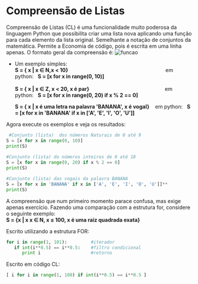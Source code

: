 # Compreensão de Listas 

Compreensão de Listas (CL) é uma funcionalidade muito poderosa da linguagem Python que possibilita criar uma lista nova aplicando uma função para cada elemento da lista
original. Semelhante a notação de conjuntos da matemática. Permite a Economia de código, pois é escrita em uma linha apenas. O formato geral da compreensão é:
![funcao](/imagens/compreensão.png)

+ Um exemplo simples:<br>
     **S = { x | x &isin; N,x < 10}** &nbsp;&nbsp;&nbsp;&nbsp;&nbsp;&nbsp;&nbsp;&nbsp;&nbsp;&nbsp;&nbsp;&nbsp;&nbsp;&nbsp;&nbsp;&nbsp;&nbsp;&nbsp;&nbsp;&nbsp;&nbsp;&nbsp;&nbsp;&nbsp;&nbsp;&nbsp;&nbsp;&nbsp;&nbsp;&nbsp;&nbsp;&nbsp;&nbsp;&nbsp;&nbsp;&nbsp;&nbsp;&nbsp;&nbsp;&nbsp;&nbsp;&nbsp;&nbsp;&nbsp;&nbsp;&nbsp;&nbsp;&nbsp;&nbsp;&nbsp;&nbsp;&nbsp;&nbsp;&nbsp;&nbsp;&nbsp;&nbsp;&nbsp;&nbsp;&nbsp;&nbsp;&nbsp;&nbsp;&nbsp;&nbsp;&nbsp;em python:&nbsp;&nbsp; **S = [x for x in range(0, 10)]** <br><br>
     **S = { x | x &isin; Z, x < 20, x é par}** &nbsp;&nbsp;&nbsp;&nbsp;&nbsp;&nbsp;&nbsp;&nbsp;&nbsp;&nbsp;&nbsp;&nbsp;&nbsp;&nbsp;&nbsp;&nbsp;&nbsp;&nbsp;&nbsp;&nbsp;&nbsp;&nbsp;&nbsp;&nbsp;&nbsp;&nbsp;&nbsp;&nbsp;&nbsp;&nbsp;&nbsp;&nbsp;&nbsp;&nbsp;&nbsp;&nbsp;&nbsp;&nbsp;&nbsp;&nbsp;&nbsp;&nbsp;&nbsp;&nbsp;&nbsp;&nbsp;&nbsp;&nbsp;&nbsp;&nbsp;&nbsp;em python:&nbsp;&nbsp; **S = [x for x in range(0, 20) if x % 2 == 0]**<br>

     **S = { x | x é uma letra na palavra 'BANANA', x é vogal}** &nbsp;&nbsp;&nbsp;em python:&nbsp;&nbsp; **S = [x for x in 'BANANA' if x in ['A', 'E', 'I', 'O', 'U']]**
     
Agora execute os exemplos e veja os resultados:
``` python runnable
 #Conjunto (lista)  dos números Naturais de 0 até 9 
S = [x for x in range(0, 10)]
print(S)
 
#Conjunto (lista) do números inteiros de 0 até 18
S = [x for x in range(0, 20) if x % 2 == 0]
print(S)

#Conjunto (lista) das vogais da palavra BANANA
S = [x for x in 'BANANA' if x in ['A', 'E', 'I', 'O', 'U']]**
print(S)
```
A compreensão que num primeiro momento parace confusa, mas exige apenas exercício. Fazendo uma comparação com a estrutura for, considere o seguinte exemplo: <br>
**S = {x | x x &isin; N, x &le; 100, x é uma raiz quadrada exata}** 

Escrito utilizando a estrutura FOR:
``` python
for i in range(1, 101):         #iterador
   if int(i**0.5) == i**0.5:    #filtro condicional
      print i                   #retorno
```
Escrito em código CL:
``` python
[ i for i in range(1, 100) if int(i**0.5) == i**0.5 ]
```
